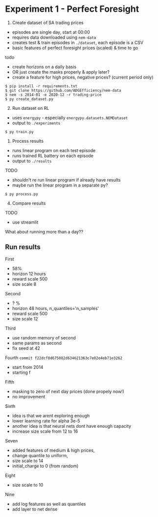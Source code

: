 # Experiment 1 - Perfect Foresight

1. Create dataset of SA trading prices
- episodes are single day, start at 00:00
- requires data downloaded using `nem-data`
- creates test & train episodes in `./dataset`, each episode is a CSV
- basic features of perfect foresight prices (scaled) & time to go

todo
- create horizons on a daily basis
- OR just create the masks properly & apply later?
- create a feature for high prices, negative prices? (current period only)

```
$ pip install -r requirements.txt
$ git clone https://github.com/ADGEfficiency/nem-data
$ nem -s 2014-01 -e 2020-12 -r trading-price
$ py create_dataset.py
```

2. Run dataset on RL
- uses `energypy` - especially `energypy.datasets.NEMDataset`
- output to `./experiments`

```
$ py train.py
```

1. Process results
- runs linear program on each test episode
- runs trained RL battery on each episode
- output to `./results`

TODO
- shouldn't re run linear program if already have results
- maybe run the linear program in a separate py?

```
$ py process.py
```

4. Compare results

TODO
- use streamlit

What about running more than a day??


## Run results

First
- 58%
- horizon 12 hours
- reward scale 500
- size scale 8

Second
- ? %
- horizon 48 hours, n_quantiles='n_samples'
- reward scale 500
- size scale 12

Third
- use random memory of second
- same params as second
- fix seed at 42

Fourth `commit f22dcf0d675082d634621363c7e02e4eb71e3262`
- start from 2014
- starting f

Fifth 
- masking to zero of next day prices (done propely now!)
- no improvement

Sixth
- idea is that we arent exploring enough
- lower learning rate for alpha 3e-5
- another idea is that neural nets dont have enough capacity 
- increase size scale from 12 to 16

Seven
- added features of medium & high prices,
- change quantile to uniform,
- size scale to 14
- initial_charge to 0 (from random)

Eight
- size scale to 10

Nine
- add log features as well as quantiles
- add layer to net dense
